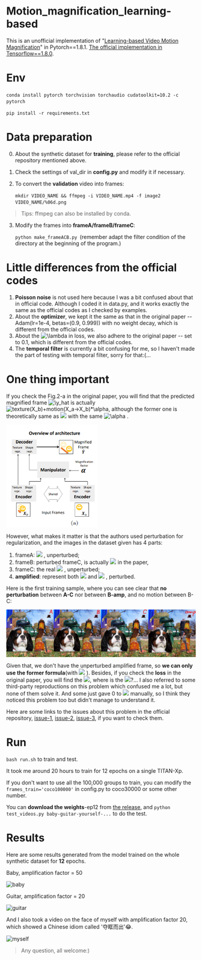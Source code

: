 # Motion_magnification_learning-based
This is an unofficial implementation of "[Learning-based Video Motion Magnification](https://arxiv.org/abs/1804.02684)" in Pytorch==1.8.1.
[The official implementation in Tensorflow==1.8.0](https://github.com/12dmodel/deep_motion_mag).

# Env
`conda install pytorch torchvision torchaudio cudatoolkit=10.2 -c pytorch`

`pip install -r requirements.txt`

# Data preparation

0. About the synthetic dataset for **training**, please refer to the official repository mentioned above.

1. Check the settings of val_dir in **config.py** and modify it if necessary.

2. To convert the **validation** video into frames:

    `mkdir VIDEO_NAME && ffmpeg -i VIDEO_NAME.mp4 -f image2 VIDEO_NAME/%06d.png`

> Tips: ffmpeg can also be installed by conda.

3. Modify the frames into **frameA/frameB/frameC**:

    `python make_frameACB.py `(remember adapt the filter condition of the directory at the beginning of the program.)

# Little differences from the official codes

1. **Poisson noise** is not used here because I was a bit confused about that in official code. Although I coded it in data.py, and it works exactly the same as the official codes as I checked by examples.
2. About the **optimizer**, we kept it the same as that in the original paper -- Adam(lr=1e-4, betas=(0.9, 0.999)) with no weight decay, which is different from the official codes.
3. About the <img src="https://latex.codecogs.com/svg.latex?\lambda" title="\lambda" /> in loss, we also adhere to the original paper -- set to 0.1, which is different from the official codes.
4. The **temporal filter** is currently a bit confusing for me, so I haven't made the part of testing with temporal filter, sorry for that:(...

# One thing **important**

If you check the Fig.2-a in the original paper, you will find that the predicted magnified frame <img src="https://latex.codecogs.com/svg.latex?\hat{Y}" title="\y_hat" /> is actually <img src="https://latex.codecogs.com/svg.latex?texture(X_b)+motion(X_a->X_b)*\alpha" title="texture(X_b)+motion(X_a->X_b)*\alpha" />, although the former one is theoretically same as <img src="https://latex.codecogs.com/svg.latex?texture(X_a)+motion(X_a->X_b)*(\alpha+1)" />   with the same  <img src="https://latex.codecogs.com/svg.latex?\alpha" title="\alpha" /> .

<img src="materials/Fig2-a.png" alt="Fig2-a" style="zoom:60%;" div align=center />

However, what makes it matter is that the authors used perturbation for regularization, and the images in the dataset given has 4 parts:

1. frameA:  <img src="https://latex.codecogs.com/svg.latex?X_a" /> , unperturbed;
2. frameB: perturbed frameC, is actually   <img src="https://latex.codecogs.com/svg.latex?X_{b}^{'}" />  in the paper,
3. frameC: the real   <img src="https://latex.codecogs.com/svg.latex?X_b" /> , unperturbed;
4. **amplified**: represent both   <img src="https://latex.codecogs.com/svg.latex?Y" />  and   <img src="https://latex.codecogs.com/svg.latex?Y^{'}" /> , perturbed.

Here is the first training sample, where you can see clear that **no perturbation** between **A-C** nor between **B-amp**, and no motion between B-C:

<img src="materials/dogs.png" alt="dog" style="zoom: 67%;" div align=center />

Given that, we don't have the unperturbed amplified frame, so **we can only use the former formula**(with  <img src="https://latex.codecogs.com/svg.latex?texture(X_b)" /> ). Besides, if you check the **loss** in the original paper, you will find the   <img src="https://latex.codecogs.com/svg.latex?L_1(V_{b}^{'},V_{Y}^{'})" />, where is the  <img src="https://latex.codecogs.com/svg.latex?V_{Y}^{'}" />?... I also referred to some third-party reproductions on this problem which confused me a lot, but none of them solve it. And some just gave 0 to   <img src="https://latex.codecogs.com/svg.latex?L_1(V_{b}^{'},V_{Y}^{'})" />  manually, so I think they noticed this problem too but didn't manage to understand it.

Here are some links to the issues about this problem in the official repository, [issue-1](https://github.com/12dmodel/deep_motion_mag/issues/3), [issue-2](https://github.com/12dmodel/deep_motion_mag/issues/5), [issue-3](https://github.com/12dmodel/deep_motion_mag/issues/4), if you want to check them.

# Run
`bash run.sh` to train and test.

It took me around 20 hours to train for 12 epochs on a single TITAN-Xp.

If you don't want to use all the 100,000 groups to train, you can modify the `frames_train='coco100000'` in config.py to coco30000 or some other number.

You can **download the weights**-ep12 from [the release](https://github.com/ZhengPeng7/motion_magnification_learning-based/releases/tag/v1.0), and `python test_videos.py baby-guitar-yourself-...` to do the test.

# Results

Here are some results generated from the model trained on the whole synthetic dataset for **12** epochs. 

Baby, amplification factor = 50

![baby](materials/baby_comp.gif)

Guitar, amplification factor = 20

![guitar](materials/guitar_comp.gif)

And I also took a video on the face of myself with amplification factor 20, which showed a Chinese idiom called '夺眶而出'😂.

![myself](materials/myself_comp.gif)

> Any question, all welcome:)
